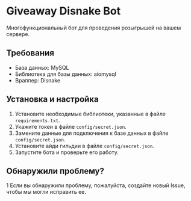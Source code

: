 # Giveaway Disnake Bot

Многофункциональный бот для проведения розыгрышей на вашем сервере.

## Требования

- База данных: MySQL
- Библиотека для базы данных: aiomysql
- Враппер: Disnake

## Установка и настройка

1. Установите необходимые библиотеки, указанные в файле `requirements.txt`.
2. Укажите токен в файле `config/secret.json`.
3. Замените данные для подключения к базе данных в файле `config/secret.json`.
4. Установите айди гильдии в файле `config/secret.json`.
5. Запустите бота и проверьте его работу.

## Обнаружили проблему?
1
Если вы обнаружили проблему, пожалуйста, создайте новый Issue, чтобы мы могли исправить ее.
